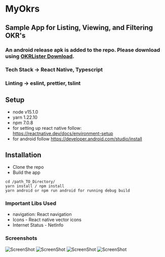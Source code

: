 # MyOkrs

## Sample App for Listing, Viewing, and Filtering OKR's

### An android release apk is added to the repo. Please download using [OKRLister Download](https://github.com/muditpant13/OKRLister/blob/master/appRelease/app-release.apk).

### Tech Stack -> React Native, Typescript
### Linting -> eslint, prettier, tslint

## Setup
- node v15.1.0
- yarn 1.22.10
- npm 7.0.8
- for setting up react native follow: https://reactnative.dev/docs/environment-setup
- for android follow https://developer.android.com/studio/install

## Installation
- Clone the repo 
- Build the app 
```
cd /path_TO_Directory/
yarn install / npm install
yarn android or npm run android for running debug build
```
### Important Libs Used 
- navigation: React navigation
- Icons - React native vector icons
- Internet Status - NetInfo

### Screenshots
![ScreenShot](https://github.com/muditpant13/OKRLister/blob/master/screenshots/1Okr.png)
![ScreenShot](https://github.com/muditpant13/OKRLister/blob/master/screenshots/filterOkr.png)
![ScreenShot](https://github.com/muditpant13/OKRLister/blob/master/screenshots/filteredOkr.png)
![ScreenShot](https://github.com/muditpant13/OKRLister/blob/master/screenshots/popupOkr.png)




